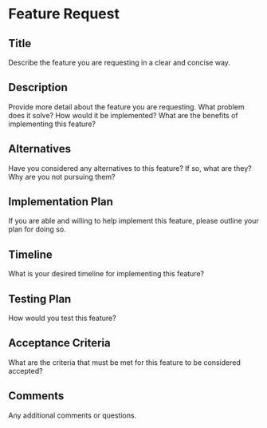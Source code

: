 # Feature Request

## Title

Describe the feature you are requesting in a clear and concise way.

## Description

Provide more detail about the feature you are requesting. What problem does it solve? How would it be implemented? What are the benefits of implementing this feature?

## Alternatives

Have you considered any alternatives to this feature? If so, what are they? Why are you not pursuing them?

## Implementation Plan

If you are able and willing to help implement this feature, please outline your plan for doing so.

## Timeline

What is your desired timeline for implementing this feature?

## Testing Plan

How would you test this feature?

## Acceptance Criteria

What are the criteria that must be met for this feature to be considered accepted?

## Comments

Any additional comments or questions.
